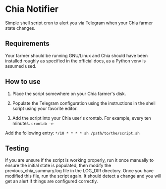 # Chia Notifier
Simple shell script cron to alert you via Telegram when your Chia farmer state changes.

## Requirements
Your farmer should be running GNU/Linux and Chia should have been installed roughly as specified in the official docs, as a Python venv is assumed used.

## How to use
1. Place the script somewhere on your Chia farmer's disk.

2. Populate the Telegram configuration using the instructions in the shell script using your favorite editor.

3. Add the script into your Chia user's crontab. For example, every ten minutes.
`crontab -e`

Add the following entry:
`*/10 * * * * sh /path/to/the/script.sh`

## Testing
If you are unsure if the script is working properly, run it once manually to ensure the initial state is populated, then modify the previous_chia_summary.log file in the LOG_DIR directory. Once you have modified this file, run the script again. It should detect a change and you will get an alert if things are configured correctly.
